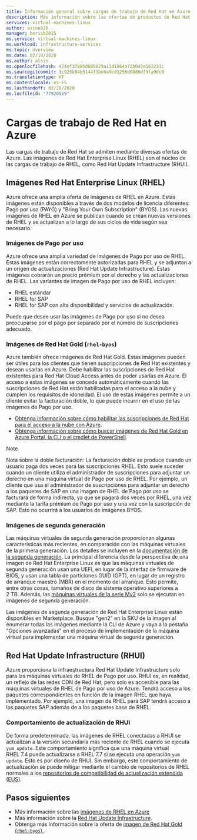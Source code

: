 ```yaml
---
title: Información general sobre cargas de trabajo de Red Hat en Azure | Microsoft Docs
description: Más información sobre las ofertas de productos de Red Hat disponibles en Azure
services: virtual-machines-linux
author: asinn826
manager: borisb2015
ms.service: virtual-machines-linux
ms.workload: infrastructure-services
ms.topic: overview
ms.date: 02/10/2020
ms.author: alsin
ms.openlocfilehash: 424ef37885d685829a11d1864a72b043a562231c
ms.sourcegitcommit: 3c925b84b5144f3be0a9cd3256d0886df9fa9dc0
ms.translationtype: HT
ms.contentlocale: es-ES
ms.lasthandoff: 02/28/2020
ms.locfileid: "77920559"
---
```

# <a name="red-hat-workloads-on-azure"></a>Cargas de trabajo de Red Hat en Azure
Las cargas de trabajo de Red Hat se admiten mediante diversas ofertas de Azure. Las imágenes de Red Hat Enterprise Linux (RHEL) son el núcleo de las cargas de trabajo de RHEL, como Red Hat Update Infrastructure (RHUI).

## <a name="red-hat-enterprise-linux-rhel-images"></a>Imágenes Red Hat Enterprise Linux (RHEL)
Azure ofrece una amplia oferta de imágenes de RHEL en Azure. Estas imágenes están disponibles a través de dos modelos de licencia diferentes: Pago por uso (PAYG) y "Bring Your Own Subscription" (BYOS). Las nuevas imágenes de RHEL en Azure se publican cuando se crean nuevas versiones de RHEL y se actualizan a lo largo de sus ciclos de vida según sea necesario.

### <a name="pay-as-you-go-payg-images"></a>Imágenes de Pago por uso
Azure ofrece una amplia variedad de imágenes de Pago por uso de RHEL. Estas imágenes están correctamente autorizadas para RHEL y se adjuntan a un origen de actualizaciones (Red Hat Update Infrastructure). Estas imágenes cobrarán un precio prémium por el derecho y las actualizaciones de RHEL. Las variantes de imagen de Pago por uso de RHEL incluyen:
* RHEL estándar
* RHEL for SAP
* RHEL for SAP con alta disponibilidad y servicios de actualización.

Puede que desee usar las imágenes de Pago por uso si no desea preocuparse por el pago por separado por el número de suscripciones adecuado.

### <a name="red-hat-gold-images-rhel-byos"></a>Imágenes de Red Hat Gold (`rhel-byos`)
Azure también ofrece imágenes de Red Hat Gold. Estas imágenes pueden ser útiles para los clientes que tienen suscripciones de Red Hat existentes y desean usarlas en Azure. Debe habilitar las suscripciones de Red Hat existentes para Red Hat Cloud Access antes de poder usarlas en Azure. El acceso a estas imágenes se concede automáticamente cuando las suscripciones de Red Hat están habilitadas para el acceso a la nube y cumplen los requisitos de idoneidad. El uso de estas imágenes permite a un cliente evitar la facturación doble, lo que puede incurrir en el uso de las imágenes de Pago por uso.
* [Obtenga información sobre cómo habilitar las suscripciones de Red Hat para el acceso a la nube con Azure](https://access.redhat.com/documentation/en-us/red_hat_subscription_management/1/html/red_hat_cloud_access_reference_guide/con-enable-subs).
* [Obtenga información sobre cómo buscar imágenes de Red Hat Gold en Azure Portal, la CLI o el cmdlet de PowerShell](./byos.md).

> [!NOTE]
> Nota sobre la doble facturación: La facturación doble se produce cuando un usuario paga dos veces para las suscripciones RHEL. Esto suele suceder cuando un cliente utiliza el administrador de suscripciones para adjuntar un derecho en una máquina virtual de Pago por uso de RHEL. Por ejemplo, un cliente que usa el administrador de suscripciones para adjuntar un derecho a los paquetes de SAP en una imagen de RHEL de Pago por uso se facturará de forma indirecta, ya que se pagará dos veces por RHEL, una vez mediante la tarifa prémium de Pago por uso y una vez con la suscripción de SAP. Esto no ocurrirá a los usuarios de imágenes BYOS.

### <a name="generation-2-images"></a>Imágenes de segunda generación
Las máquinas virtuales de segunda generación proporcionan algunas características más recientes, en comparación con las máquinas virtuales de la primera generación. Los detalles se incluyen en la [documentación de la segunda generación](https://docs.microsoft.com/azure/virtual-machines/linux/generation-2). La principal diferencia desde la perspectiva de una imagen de Red Hat Enterprise Linux es que las máquinas virtuales de segunda generación usan una UEFI, en lugar de la interfaz de firmware de BIOS, y usan una tabla de particiones GUID (GPT), en lugar de un registro de arranque maestro (MBR) en el momento del arranque. Esto permite, entre otras cosas, tamaños de disco de sistema operativo superiores a 2 TB. Además, las [máquinas virtuales de la serie Mv2](../../mv2-series.md) solo se ejecutan en imágenes de segunda generación.

Las imágenes de segunda generación de Red Hat Enterprise Linux están disponibles en Marketplace. Busque "gen2" en la SKU de la imagen al enumerar todas las imágenes mediante la CLI de Azure y vaya a la pestaña "Opciones avanzadas" en el proceso de implementación de la máquina virtual para implementar una máquina virtual de segunda generación.

## <a name="red-hat-update-infrastructure-rhui"></a>Red Hat Update Infrastructure (RHUI)
Azure proporciona la infraestructura Red Hat Update Infrastructure solo para las máquinas virtuales de RHEL de Pago por uso. RHUI es, en realidad, un reflejo de las redes CDN de Red Hat, pero solo es accesible para las máquinas virtuales de RHEL de Pago por uso de Azure. Tendrá acceso a los paquetes correspondientes en función de la imagen RHEL que haya implementado. Por ejemplo, una imagen de RHEL para SAP tendrá acceso a los paquetes SAP además de a los paquetes base de RHEL.

### <a name="rhui-update-behavior"></a>Comportamiento de actualización de RHUI
De forma predeterminada, las imágenes de RHEL conectadas a RHUI se actualizan a la versión secundaria más reciente de RHEL cuando se ejecuta `yum update`. Este comportamiento significa que una máquina virtual RHEL 7.4 puede actualizarse a RHEL 7.7 si se ejecuta una operación `yum update`. Esto es por diseño de RHUI. Sin embargo, este comportamiento de actualización se puede mitigar mediante el cambio de repositorios de RHEL normales a los [repositorios de compatibilidad de actualización extendida (EUS)](./redhat-rhui.md#rhel-eus-and-version-locking-rhel-vms).

## <a name="next-steps"></a>Pasos siguientes
* Más información sobre las [imágenes de RHEL en Azure](./redhat-images.md)
* Más información sobre la [Red Hat Update Infrastructure](./redhat-rhui.md).
* Obtenga más información sobre la oferta de [imagen de Red Hat Gold (`rhel-byos`) ](./byos.md).
